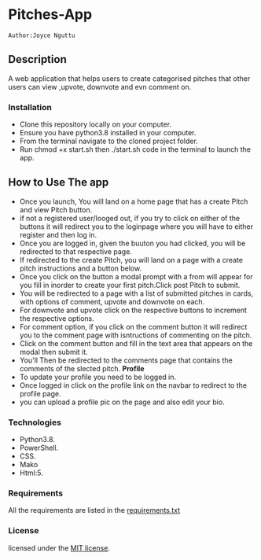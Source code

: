 # Pitches-App

    Author:Joyce Nguttu

## Description

A web application that helps users to create categorised pitches
that other users can view ,upvote, downvote and evn comment on.

### Installation

- Clone this repository locally on your computer.
- Ensure you have python3.8 installed in your computer.
- From the terminal navigate to the cloned project folder.
- Run chmod +x start.sh then ./start.sh code in the terminal to launch the app.

## How to Use The app

- Once you launch, You will land on a home page that has a create Pitch and view Pitch button.
- if not a registered user/looged out, if you try to click on either of the buttons it will redirect you to the loginpage where you will have to either register and then log in.
- Once you are logged in, given the buuton you had clicked, you will be redirected to that respective page.
- If redirected to the create Pitch, you will land on a page with a create pitch instructions and a button below.
- Once you click on the button a modal prompt with a from will appear for you fill in inorder to create your first pitch.Click post Pitch to submit.
- You will be redirected to a page with a list of submitted pitches in cards, with options of comment, upvote and downvote on each.
- For downvote and upvote click on the respective buttons to increment the respective options.
- For comment option, if you click on the comment button it will redirect you to the comment page with isntructions of commenting on the pitch.
- Click on the comment button and fill in the text area that appears on the modal then submit it.
- You'll Then be redirected to the comments page that contains the comments of the slected pitch.
  **Profile**
- To update your profile you need to be logged in.
- Once logged in click on the profile link on the navbar to redirect to the profile page.
- you can upload a profile pic on the page and also edit your bio.

### Technologies

- Python3.8.
- PowerShell.
- CSS.
- Mako
- Html:5.

### Requirements

All the requirements are listed in the [requirements.txt](requirements.txt)

### License

licensed under the [MIT license](LICENSE).
